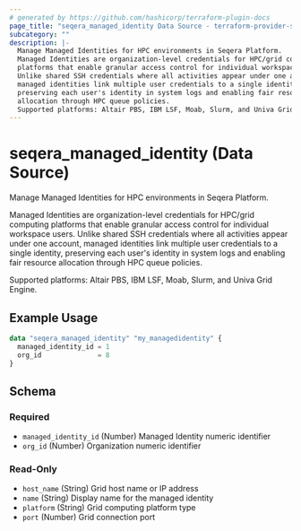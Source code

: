 ```yaml
---
# generated by https://github.com/hashicorp/terraform-plugin-docs
page_title: "seqera_managed_identity Data Source - terraform-provider-seqera"
subcategory: ""
description: |-
  Manage Managed Identities for HPC environments in Seqera Platform.
  Managed Identities are organization-level credentials for HPC/grid computing
  platforms that enable granular access control for individual workspace users.
  Unlike shared SSH credentials where all activities appear under one account,
  managed identities link multiple user credentials to a single identity,
  preserving each user's identity in system logs and enabling fair resource
  allocation through HPC queue policies.
  Supported platforms: Altair PBS, IBM LSF, Moab, Slurm, and Univa Grid Engine.
---
```


# seqera_managed_identity (Data Source)

Manage Managed Identities for HPC environments in Seqera Platform.

Managed Identities are organization-level credentials for HPC/grid computing
platforms that enable granular access control for individual workspace users.
Unlike shared SSH credentials where all activities appear under one account,
managed identities link multiple user credentials to a single identity,
preserving each user's identity in system logs and enabling fair resource
allocation through HPC queue policies.

Supported platforms: Altair PBS, IBM LSF, Moab, Slurm, and Univa Grid Engine.

## Example Usage

```terraform
data "seqera_managed_identity" "my_managedidentity" {
  managed_identity_id = 1
  org_id              = 8
}
```

<!-- schema generated by tfplugindocs -->
## Schema

### Required

- `managed_identity_id` (Number) Managed Identity numeric identifier
- `org_id` (Number) Organization numeric identifier

### Read-Only

- `host_name` (String) Grid host name or IP address
- `name` (String) Display name for the managed identity
- `platform` (String) Grid computing platform type
- `port` (Number) Grid connection port
